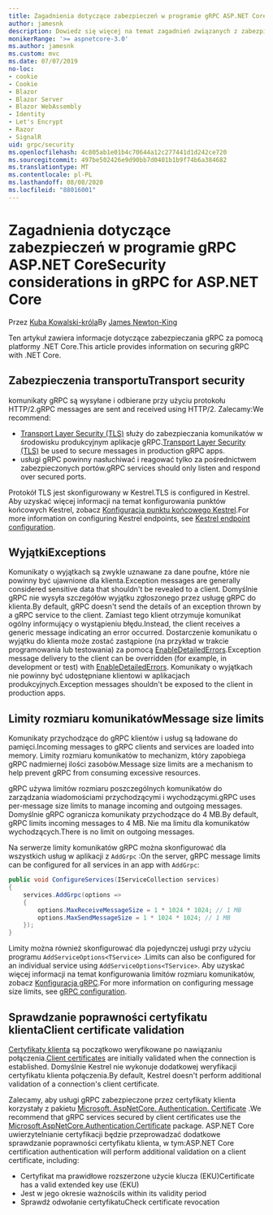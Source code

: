 ```yaml
---
title: Zagadnienia dotyczące zabezpieczeń w programie gRPC ASP.NET Core
author: jamesnk
description: Dowiedz się więcej na temat zagadnień związanych z zabezpieczeniami dla programu gRPC ASP.NET Core.
monikerRange: '>= aspnetcore-3.0'
ms.author: jamesnk
ms.custom: mvc
ms.date: 07/07/2019
no-loc:
- cookie
- Cookie
- Blazor
- Blazor Server
- Blazor WebAssembly
- Identity
- Let's Encrypt
- Razor
- SignalR
uid: grpc/security
ms.openlocfilehash: 4c805ab1e01b4c70644a12c277441d1d242ce720
ms.sourcegitcommit: 497be502426e9d90bb7d0401b1b9f74b6a384682
ms.translationtype: MT
ms.contentlocale: pl-PL
ms.lasthandoff: 08/08/2020
ms.locfileid: "88016001"
---
```

# <a name="security-considerations-in-grpc-for-aspnet-core"></a><span data-ttu-id="1a6ac-103">Zagadnienia dotyczące zabezpieczeń w programie gRPC ASP.NET Core</span><span class="sxs-lookup"><span data-stu-id="1a6ac-103">Security considerations in gRPC for ASP.NET Core</span></span>

<span data-ttu-id="1a6ac-104">Przez [Kuba Kowalski-króla](https://twitter.com/jamesnk)</span><span class="sxs-lookup"><span data-stu-id="1a6ac-104">By [James Newton-King](https://twitter.com/jamesnk)</span></span>

<span data-ttu-id="1a6ac-105">Ten artykuł zawiera informacje dotyczące zabezpieczania gRPC za pomocą platformy .NET Core.</span><span class="sxs-lookup"><span data-stu-id="1a6ac-105">This article provides information on securing gRPC with .NET Core.</span></span>

## <a name="transport-security"></a><span data-ttu-id="1a6ac-106">Zabezpieczenia transportu</span><span class="sxs-lookup"><span data-stu-id="1a6ac-106">Transport security</span></span>

<span data-ttu-id="1a6ac-107">komunikaty gRPC są wysyłane i odbierane przy użyciu protokołu HTTP/2.</span><span class="sxs-lookup"><span data-stu-id="1a6ac-107">gRPC messages are sent and received using HTTP/2.</span></span> <span data-ttu-id="1a6ac-108">Zalecamy:</span><span class="sxs-lookup"><span data-stu-id="1a6ac-108">We recommend:</span></span>

* <span data-ttu-id="1a6ac-109">[Transport Layer Security (TLS)](https://tools.ietf.org/html/rfc5246) służy do zabezpieczania komunikatów w środowisku produkcyjnym aplikacje gRPC.</span><span class="sxs-lookup"><span data-stu-id="1a6ac-109">[Transport Layer Security (TLS)](https://tools.ietf.org/html/rfc5246) be used to secure messages in production gRPC apps.</span></span>
* <span data-ttu-id="1a6ac-110">usługi gRPC powinny nasłuchiwać i reagować tylko za pośrednictwem zabezpieczonych portów.</span><span class="sxs-lookup"><span data-stu-id="1a6ac-110">gRPC services should only listen and respond over secured ports.</span></span>

<span data-ttu-id="1a6ac-111">Protokół TLS jest skonfigurowany w Kestrel.</span><span class="sxs-lookup"><span data-stu-id="1a6ac-111">TLS is configured in Kestrel.</span></span> <span data-ttu-id="1a6ac-112">Aby uzyskać więcej informacji na temat konfigurowania punktów końcowych Kestrel, zobacz [Konfiguracja punktu końcowego Kestrel](xref:fundamentals/servers/kestrel#endpoint-configuration).</span><span class="sxs-lookup"><span data-stu-id="1a6ac-112">For more information on configuring Kestrel endpoints, see [Kestrel endpoint configuration](xref:fundamentals/servers/kestrel#endpoint-configuration).</span></span>

## <a name="exceptions"></a><span data-ttu-id="1a6ac-113">Wyjątki</span><span class="sxs-lookup"><span data-stu-id="1a6ac-113">Exceptions</span></span>

<span data-ttu-id="1a6ac-114">Komunikaty o wyjątkach są zwykle uznawane za dane poufne, które nie powinny być ujawnione dla klienta.</span><span class="sxs-lookup"><span data-stu-id="1a6ac-114">Exception messages are generally considered sensitive data that shouldn't be revealed to a client.</span></span> <span data-ttu-id="1a6ac-115">Domyślnie gRPC nie wysyła szczegółów wyjątku zgłoszonego przez usługę gRPC do klienta.</span><span class="sxs-lookup"><span data-stu-id="1a6ac-115">By default, gRPC doesn't send the details of an exception thrown by a gRPC service to the client.</span></span> <span data-ttu-id="1a6ac-116">Zamiast tego klient otrzymuje komunikat ogólny informujący o wystąpieniu błędu.</span><span class="sxs-lookup"><span data-stu-id="1a6ac-116">Instead, the client receives a generic message indicating an error occurred.</span></span> <span data-ttu-id="1a6ac-117">Dostarczenie komunikatu o wyjątku do klienta może zostać zastąpione (na przykład w trakcie programowania lub testowania) za pomocą [EnableDetailedErrors](xref:grpc/configuration#configure-services-options).</span><span class="sxs-lookup"><span data-stu-id="1a6ac-117">Exception message delivery to the client can be overridden (for example, in development or test) with [EnableDetailedErrors](xref:grpc/configuration#configure-services-options).</span></span> <span data-ttu-id="1a6ac-118">Komunikaty o wyjątkach nie powinny być udostępniane klientowi w aplikacjach produkcyjnych.</span><span class="sxs-lookup"><span data-stu-id="1a6ac-118">Exception messages shouldn't be exposed to the client in production apps.</span></span>

## <a name="message-size-limits"></a><span data-ttu-id="1a6ac-119">Limity rozmiaru komunikatów</span><span class="sxs-lookup"><span data-stu-id="1a6ac-119">Message size limits</span></span>

<span data-ttu-id="1a6ac-120">Komunikaty przychodzące do gRPC klientów i usług są ładowane do pamięci.</span><span class="sxs-lookup"><span data-stu-id="1a6ac-120">Incoming messages to gRPC clients and services are loaded into memory.</span></span> <span data-ttu-id="1a6ac-121">Limity rozmiaru komunikatów to mechanizm, który zapobiega gRPC nadmiernej ilości zasobów.</span><span class="sxs-lookup"><span data-stu-id="1a6ac-121">Message size limits are a mechanism to help prevent gRPC from consuming excessive resources.</span></span>

<span data-ttu-id="1a6ac-122">gRPC używa limitów rozmiaru poszczególnych komunikatów do zarządzania wiadomościami przychodzącymi i wychodzącymi.</span><span class="sxs-lookup"><span data-stu-id="1a6ac-122">gRPC uses per-message size limits to manage incoming and outgoing messages.</span></span> <span data-ttu-id="1a6ac-123">Domyślnie gRPC ogranicza komunikaty przychodzące do 4 MB.</span><span class="sxs-lookup"><span data-stu-id="1a6ac-123">By default, gRPC limits incoming messages to 4 MB.</span></span> <span data-ttu-id="1a6ac-124">Nie ma limitu dla komunikatów wychodzących.</span><span class="sxs-lookup"><span data-stu-id="1a6ac-124">There is no limit on outgoing messages.</span></span>

<span data-ttu-id="1a6ac-125">Na serwerze limity komunikatów gRPC można skonfigurować dla wszystkich usług w aplikacji z `AddGrpc` :</span><span class="sxs-lookup"><span data-stu-id="1a6ac-125">On the server, gRPC message limits can be configured for all services in an app with `AddGrpc`:</span></span>

```csharp
public void ConfigureServices(IServiceCollection services)
{
    services.AddGrpc(options =>
    {
        options.MaxReceiveMessageSize = 1 * 1024 * 1024; // 1 MB
        options.MaxSendMessageSize = 1 * 1024 * 1024; // 1 MB
    });
}
```

<span data-ttu-id="1a6ac-126">Limity można również skonfigurować dla pojedynczej usługi przy użyciu programu `AddServiceOptions<TService>` .</span><span class="sxs-lookup"><span data-stu-id="1a6ac-126">Limits can also be configured for an individual service using `AddServiceOptions<TService>`.</span></span> <span data-ttu-id="1a6ac-127">Aby uzyskać więcej informacji na temat konfigurowania limitów rozmiaru komunikatów, zobacz [Konfiguracja gRPC](xref:grpc/configuration).</span><span class="sxs-lookup"><span data-stu-id="1a6ac-127">For more information on configuring message size limits, see [gRPC configuration](xref:grpc/configuration).</span></span>

## <a name="client-certificate-validation"></a><span data-ttu-id="1a6ac-128">Sprawdzanie poprawności certyfikatu klienta</span><span class="sxs-lookup"><span data-stu-id="1a6ac-128">Client certificate validation</span></span>

<span data-ttu-id="1a6ac-129">[Certyfikaty klienta](https://tools.ietf.org/html/rfc5246#section-7.4.4) są początkowo weryfikowane po nawiązaniu połączenia.</span><span class="sxs-lookup"><span data-stu-id="1a6ac-129">[Client certificates](https://tools.ietf.org/html/rfc5246#section-7.4.4) are initially validated when the connection is established.</span></span> <span data-ttu-id="1a6ac-130">Domyślnie Kestrel nie wykonuje dodatkowej weryfikacji certyfikatu klienta połączenia.</span><span class="sxs-lookup"><span data-stu-id="1a6ac-130">By default, Kestrel doesn't perform additional validation of a connection's client certificate.</span></span>

<span data-ttu-id="1a6ac-131">Zalecamy, aby usługi gRPC zabezpieczone przez certyfikaty klienta korzystały z pakietu [Microsoft. AspNetCore. Authentication. Certificate](xref:security/authentication/certauth) .</span><span class="sxs-lookup"><span data-stu-id="1a6ac-131">We recommend that gRPC services secured by client certificates use the [Microsoft.AspNetCore.Authentication.Certificate](xref:security/authentication/certauth) package.</span></span> <span data-ttu-id="1a6ac-132">ASP.NET Core uwierzytelnianie certyfikacji będzie przeprowadzać dodatkowe sprawdzanie poprawności certyfikatu klienta, w tym:</span><span class="sxs-lookup"><span data-stu-id="1a6ac-132">ASP.NET Core certification authentication will perform additional validation on a client certificate, including:</span></span>

* <span data-ttu-id="1a6ac-133">Certyfikat ma prawidłowe rozszerzone użycie klucza (EKU)</span><span class="sxs-lookup"><span data-stu-id="1a6ac-133">Certificate has a valid extended key use (EKU)</span></span>
* <span data-ttu-id="1a6ac-134">Jest w jego okresie ważności</span><span class="sxs-lookup"><span data-stu-id="1a6ac-134">Is within its validity period</span></span>
* <span data-ttu-id="1a6ac-135">Sprawdź odwołanie certyfikatu</span><span class="sxs-lookup"><span data-stu-id="1a6ac-135">Check certificate revocation</span></span>
